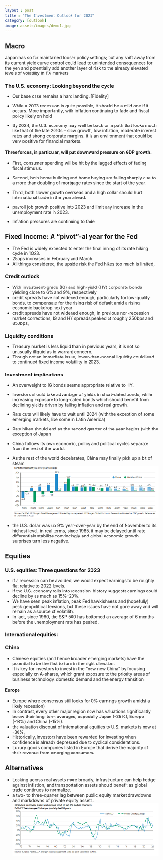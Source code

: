```yaml
---
layout : post
title : "The Investment Outlook for 2023"
category: [outlook]
image: assets/images/demo1.jpg
---
```


## Macro

Japan has so far maintained looser
policy settings; but any shift away from its current
yield curve control could lead to unintended
consequences for the yen and potentially add
another layer of risk to the already elevated
levels of volatility in FX markets



### The U.S. economy: Looking beyond the cycle
* Our base case remains a hard landing. [Fidelity]

* While a 2023 recession is quite possible, it should
be a mild one if it occurs. More importantly, with inflation
continuing to fade and fiscal policy likely on hold

*  By 2024, the U.S. economy may well be
back on a path that looks much like that of the late 2010s
– slow growth, low inflation, moderate interest rates and
strong corporate margins.  it is an environment that could be very
positive for financial markets.

#### Three forces, in particular, will put downward pressure on GDP growth.
* First, consumer spending will be hit by the lagged effects
of fading fiscal stimulus.
* Second, both home building and home buying are
falling sharply due to a more than doubling of mortgage
rates since the start of the year.
* Third, both slower growth overseas and a high dollar
should hurt international trade in the year ahead.

* payroll job growth positive into 2023 and limit any increase in the
unemployment rate in 2023.
* Inflation pressures are continuing to fade


## Fixed Income: A “pivot”-al year for the Fed
* The Fed is widely expected to enter the final inning of its
rate hiking cycle in 1Q23.
*  25bps increases in February and March
* All things considered, the upside risk the Fed hikes
too much is limited,

### Credit outlook
* With investment-grade (IG) and high-yield (HY) corporate
bonds yielding close to 6% and 9%, respectively
*  credit spreads have not widened enough, particularly for low-quality
bonds, to compensate for the rising risk of default amid
a rising economic backdrop next year
*  credit spreads have not widened enough, in previous non-recession
market corrections, IG and HY spreads peaked at
roughly 250bps and 850bps, 

### Liquidity conditions
* Treasury market is less liquid
than in previous years, it is not so unusually illiquid as to
warrant concern.
* Though not an immediate issue, lower-than-normal liquidity could
lead to continued fixed income volatility in 2023.

### Investment implications
* An overweight to IG bonds seems appropriate relative to HY.
* Investors should take advantage of yields in short-dated bonds, while
increasing exposure to long-dated bonds which should
benefit from declining yields driven by falling inflation
and real growth.
* Rate cuts will likely have to wait until 2024
(with the exception of some emerging markets, like some
in Latin America)
* Rate hikes should end as the second
quarter of the year begins (with the exception of Japan
* China follows its own economic, policy and
political cycles separate from the rest of the world.
* As the rest of the world decelerates, China may finally pick up a bit of steam
![estimates for GDP growth](/assets/images/17479510828645.png)

*  the U.S. dollar was up 9% year-over-year by the
end of November to its highest level, in real terms,
since 1985.  it may be delayed until rate differentials stabilize
convincingly and global economic growth surprises
turn less negative. 

## Equities

### U.S. equities: Three questions for 2023
* if a recession can be avoided, we
would expect earnings to be roughly flat relative to 2022
levels. 
*  if the U.S. economy falls into recession,
history suggests earnings could decline by as much as
15%–20%.
* We have seen peak
inflation, peak Fed hawkishness and (hopefully) peak
geopolitical tensions, but these issues have not gone
away and will remain as a source of volatility. 
* In fact, since 1960, the
S&P 500 has bottomed an average of 6 months before
the unemployment rate has peaked.

### International equities: 

### China
* Chinese equities (and hence broader
emerging markets) have the potential to be the first
to turn in the right direction. 
* It is key for investors to invest in the “new new
China” by focusing especially on A-shares, which grant
exposure to the priority areas of business technology,
domestic demand and the energy transition

#### Europe
* Europe where consensus still looks for 0% earnings
growth amidst a likely recession)
* In contrast, every other major region now has valuations
significantly below their long-term averages, especially
Japan (-35%), Europe (-18%) and China (-15%).
*  the valuation discount of international equities
to U.S. markets is now at -30%,
* Historically, investors have been rewarded
for investing when confidence is already depressed
due to cyclical considerations. 
* Luxury goods companies listed in Europe
that derive the majority of their revenue from emerging
consumers. 


## Alternatives
*  Looking across real assets more broadly, infrastructure can
help hedge against inflation, and transportation assets
should benefit as global trade continues to normalize.
* a two- to three-quarter lag between public equity market drawdowns and markdowns
of private equity assets.
![asset valuations tend to lag the public markets](/assets/images/17479666585745.png)